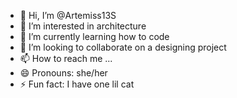 - 👋 Hi, I’m @Artemiss13S
- 👀 I’m interested in architecture 
- 🌱 I’m currently learning how to code
- 💞️ I’m looking to collaborate on a designing project
- 📫 How to reach me ...
- 😄 Pronouns: she/her
- ⚡ Fun fact: I have one lil cat

<!---
Artemiss13S/Artemiss13S is a ✨ special ✨ repository because its `README.md` (this file) appears on your GitHub profile.
You can click the Preview link to take a look at your changes.
--->
